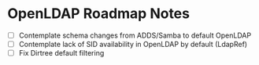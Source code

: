 # OpenLDAP Roadmap Notes
* [ ] Contemplate schema changes from ADDS/Samba to default OpenLDAP
* [ ] Contemplate lack of SID availability in OpenLDAP by default (LdapRef)
* [ ] Fix Dirtree default filtering